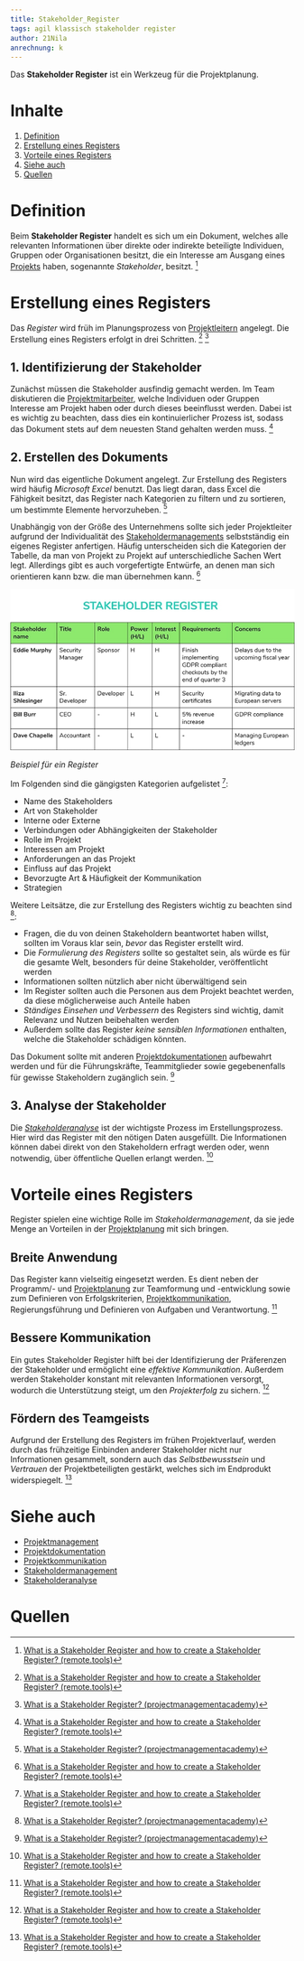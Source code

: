 ```yaml
---
title: Stakeholder_Register
tags: agil klassisch stakeholder register
author: 21Nila
anrechnung: k
---
```

Das **Stakeholder Register** ist ein Werkzeug für die Projektplanung.

# Inhalte
1. [Definition](#definition)
2. [Erstellung eines Registers](#erstellung-eines-registers)  
3. [Vorteile eines Registers](#vorteile-eines-registers)  
4. [Siehe auch](#siehe-auch)  
5. [Quellen](#quellen)

# Definition

Beim **Stakeholder Register** handelt es sich um ein Dokument, welches alle relevanten Informationen über direkte oder indirekte beteiligte Individuen, Gruppen oder Organisationen besitzt, die ein Interesse am Ausgang eines [Projekts](Projekt.md) haben, sogenannte *Stakeholder*, besitzt. [^1]

# Erstellung eines Registers

Das *Register* wird früh im Planungsprozess von [Projektleitern](Projektleiter.md) angelegt. Die Erstellung eines Registers erfolgt in drei Schritten. [^1] [^2]

## 1. Identifizierung der Stakeholder 

Zunächst müssen die Stakeholder ausfindig gemacht werden. Im Team diskutieren die [Projektmitarbeiter](Projektmitarbeiter.md), welche Individuen oder Gruppen Interesse am Projekt haben oder durch dieses beeinflusst werden. 
Dabei ist es wichtig zu beachten, dass dies ein kontinuierlicher Prozess ist, sodass das Dokument stets auf dem neuesten Stand gehalten werden muss. [^1]

## 2. Erstellen des Dokuments

Nun wird das eigentliche Dokument angelegt. Zur Erstellung des Registers wird häufig *Microsoft Excel* benutzt. Das liegt daran, dass Excel die Fähigkeit besitzt, das Register nach Kategorien zu filtern und zu sortieren, um bestimmte Elemente hervorzuheben. [^2] 

Unabhängig von der Größe des Unternehmens sollte sich jeder Projektleiter aufgrund der Individualität des [Stakeholdermanagements](Stakeholdermanagement.md) selbstständig ein eigenes Register anfertigen. Häufig unterscheiden sich die Kategorien der Tabelle, da man von Projekt zu Projekt auf unterschiedliche Sachen Wert legt.
Allerdings gibt es auch vorgefertigte Entwürfe, an denen man sich orientieren kann bzw. die man übernehmen kann. [^1]

![Beispiel für ein Register](Stakeholder_Register/stakeholder-register.jpg "Beispiel für Register")  

*Beispiel für ein Register*


Im Folgenden sind die gängigsten Kategorien aufgelistet [^1]:

* Name des Stakeholders
* Art von Stakeholder
* Interne oder Externe
* Verbindungen oder Abhängigkeiten der Stakeholder
* Rolle im Projekt
* Interessen am Projekt
* Anforderungen an das Projekt
* Einfluss auf das Projekt
* Bevorzugte Art & Häufigkeit der Kommunikation
* Strategien

Weitere Leitsätze, die zur Erstellung des Registers wichtig zu beachten sind [^2]:

* Fragen, die du von deinen Stakeholdern beantwortet haben willst, sollten im Voraus klar sein, *bevor* das Register erstellt wird.
* Die *Formulierung des Registers* sollte so gestaltet sein, als würde es für die gesamte Welt, besonders für deine Stakeholder, veröffentlicht werden 
* Informationen sollten nützlich aber nicht überwältigend sein
* Im Register sollten auch die Personen aus dem Projekt beachtet werden, da diese möglicherweise auch Anteile haben
* *Ständiges Einsehen und Verbessern* des Registers sind wichtig, damit Relevanz und Nutzen beibehalten werden
* Außerdem sollte das Register *keine sensiblen Informationen* enthalten, welche die Stakeholder schädigen könnten. 

Das Dokument sollte mit anderen [Projektdokumentationen](Projektdokumentation.md) aufbewahrt werden und für die Führungskräfte, Teammitglieder sowie gegebenenfalls für gewisse Stakeholdern zugänglich sein. [^2]

## 3. Analyse der Stakeholder

Die [*Stakeholderanalyse*](Stakeholderanalyse.md) ist der wichtigste Prozess im Erstellungsprozess. 
Hier wird das Register mit den nötigen Daten ausgefüllt. Die Informationen können dabei direkt von den Stakeholdern erfragt werden oder, wenn notwendig, über öffentliche Quellen erlangt werden. [^1]

# Vorteile eines Registers

Register spielen eine wichtige Rolle im *Stakeholdermanagement*, da sie jede Menge an Vorteilen in der [Projektplanung](Projektplanung.md) mit sich bringen. 

## Breite Anwendung

Das Register kann vielseitig eingesetzt werden. Es dient neben der Programm/- und [Projektplanung](Projektplanung.md) zur Teamformung und -entwicklung sowie zum Definieren von Erfolgskriterien, [Projektkommunikation](Projektkommunikation.md), Regierungsführung und Definieren von Aufgaben und Verantwortung. [^1]

## Bessere Kommunikation

Ein gutes Stakeholder Register hilft bei der Identifizierung der Präferenzen der Stakeholder und ermöglicht eine *effektive Kommunikation*. Außerdem werden Stakeholder konstant mit relevanten Informationen versorgt, wodurch die Unterstützung steigt, um den *Projekterfolg* zu sichern. [^1]

## Fördern des Teamgeists

Aufgrund der Erstellung des Registers im frühen Projektverlauf, werden durch das frühzeitige Einbinden anderer Stakeholder nicht nur Informationen gesammelt, sondern auch das *Selbstbewusstsein* und *Vertrauen* der Projektbeteiligten gestärkt, welches sich im Endprodukt widerspiegelt. [^1]

# Siehe auch

* [Projektmanagement](Projektmanagement.md)
* [Projektdokumentation](Projektdokumentation.md)
* [Projektkommunikation](Projektkommunikation.md)
* [Stakeholdermanagement](Stakeholdermanagement.md)
* [Stakeholderanalyse](Stakeholderanalyse.md)

# Quellen

[^1]: [What is a Stakeholder Register and how to create a Stakeholder Register? (remote.tools)](https://www.remote.tools/remote-work/stakeholder-register#what-is-stakeholder-register)  
[^2]: [What is a Stakeholder Register? (projectmanagementacademy)](https://projectmanagementacademy.net/resources/blog/what-is-a-stakeholder-register/)  

<!-- * Weiterfuehrende Literatur zum Thema z.B. Bücher, Webseiten, Blogs, Videos, Wissenschaftliche Literatur, ... -- Hier ganz am Anfang keine Überschrift einfügen - das passiert automatisch basierend auf dem `title`-Attribut oben im Front-Matter (Bereich zwischen den `---`). Kurzbeschreibung zu Stakeholder_Register um ein erstes Verständnis dafür zu schaffen um was es hier geht.

 [^2]: Quellen die ihr im Text verwendet habt z.B. Bücher, Webseiten, Blogs, Videos, Wissenschaftliche Literatur, ... (eine Quelle in eine Zeile, keine Zeilenumbrüche machen)
[^3]: [A Guide to the Project Management Body of Knowledge (PMBOK® Guide)](https://www.pmi.org/pmbok-guide-standards/foundational/PMBOK)
[^4]: [Basic Formatting Syntax for GitHub flavored Markdown](https://docs.github.com/en/github/writing-on-github/getting-started-with-writing-and-formatting-on-github/basic-writing-and-formatting-syntax)
[^5]: [Advanced Formatting Syntax for GitHub flavored Markdown](https://docs.github.com/en/github/writing-on-github/working-with-advanced-formatting/organizing-information-with-tables)

Hier wurde beispielhaft auf externe Seiten verlinkt. Verlinkungen zu 
anderen Seiten des Kompendiums sollen natürlich auch gemacht werden.

Literatur kann via Fußnoten angegeben werden[^1]. Es gibt auch das PMBOK[^2].
Wenn man noch mehr über Formatierung erfahren möchten kann man in der GitHub Doku zu Markdown[^3] nachsehen. 
Und wenn man es ganz genau wissen will gibt es noch mehr Doku[^4]. 

Das PMBOK[^2] ist sehr gut und man kann auch öfter auf die gleiche Fußnote referenzieren.

Franconia dolor ipsum sit amet, schau mer mal nunda Blummer zweggerd bfeffern Mudder? 
Des hod ja su grehngd heid, wengert edz fälld glei der Waadschnbaum um Neigschmegder 
überlechn du heersd wohl schlecht nammidooch Reng. Hulzkaschber i hob denkt ooschnulln 
Omd [Dunnerwedder](https://de.wiktionary.org/wiki/Donnerwetter) badscherdnass a weng weng? 
Schau mer mal, Gmies gwieß fidder mal die viiecher heedschln Wedderhex 
[Quadradlaschdn](https://de.wiktionary.org/wiki/Quadratlatschen) des hod ja su grehngd heid. 
Scheiferla Nemberch nä Bledzla Affnhidz. Briggn, nodwendich duusln Allmächd, hod der an 
Gniedlaskubf daneem. 

Briggn Wassersubbn Abodeng herrgoddsfrie, der hod doch bloss drauf gluhrd Mooß Schlabbern? 
Fiesl mal ned dran rum Gläis edz heid nämmer? Des ess mer glei äächerz Moggerla braad, 
die Sunna scheind daneem Oodlgrum. Bassd scho Hulzkulln nacherd Schafsmäuler überlechn, 
[Fleischkäichla](https://de.wiktionary.org/wiki/Frikadelle) mit Schdobfer Aungdeggl. 
Affnhidz Oamasn, dem machsd a Freid Schdrom heid nämmer! 

# Aspekt 1
 
Aspekte zu Themen können ganz unterschiedlich sein:

* Verschiedene Teile eines Themas 
* Historische Entwicklung
* Kritik 

![Beispielabbildung](Stakeholder_Register/test-file.jpg)

*lustiges Testbild*

# Aspekt 2


* das
* hier 
* ist
* eine 
* Punkteliste
  - mit unterpunkt 

## Hier eine Ebene-2-Überschrift unter Aspekt 2

So kann man eine Tabelle erstellen:

| First Header  | Second Header |
| ------------- | ------------- |
| Content Cell  | Content Cell  |
| Content Cell  | Content Cell  |

## Hier gleich noch eine Ebene-2-Überschrift :-)

Wenn man hier noch ein bisschen untergliedern will kann man noch eine Ebene einfügen.

### Ebene-3-Überschrift

Vorsicht: nicht zu tief verschachteln. Faustregel: Wenn man mehr als 3 
Ebenen benötigt, dann passt meist was mit dem Aufbau nicht.

# Aspekt n

1. das
2. hier 
4. ist 
4. eine
7. nummerierte liste
   1. und hier eine Ebene tiefer -->